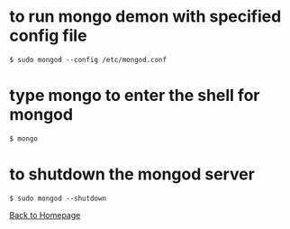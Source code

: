 # to run mongo demon with specified config file
```
$ sudo mongod --config /etc/mongod.conf
```

# type mongo to enter the shell for mongod
```
$ mongo
```

# to shutdown the mongod server
```
$ sudo mongod --shutdown
```

[Back to Homepage](../tips-repo)
